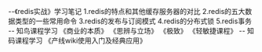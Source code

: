 --《redis实战》学习笔记
  1.redis的特点和其他缓存服务器的对比
  2.redis的五大数据类型的一些常用命令
  3.redis的发布与订阅模式
  4.redis的分布式锁
  5.redis事务
-- 知鸟课程学习
  《商业的本质》
  《思辨与立场》
  《极致》
  《轻敏捷课程》
-- 知码课程学习
  《产线wiki使用入门及经典应用》